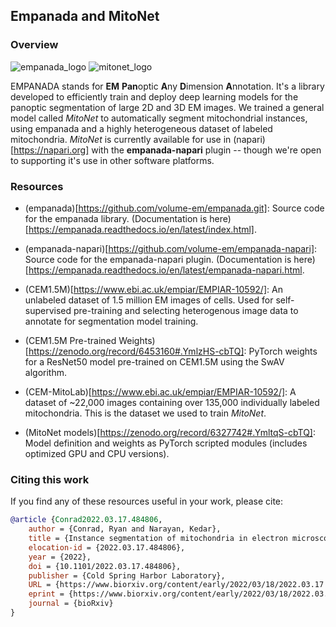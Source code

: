 ## Empanada and MitoNet

### Overview

![empanada_logo](https://imgur.com/beYkrB2)
![mitonet_logo](https://imgur.com/8rrkSKX)

EMPANADA stands for **EM** **Pan**optic **A**ny **D**imension **A**nnotation. It's a library
developed to efficiently train and deploy deep learning models for the panoptic
segmentation of large 2D and 3D EM images. We trained a general model called _MitoNet_
to automatically segment mitochondrial instances, using empanada and a highly heterogeneous dataset of labeled mitochondria.
_MitoNet_ is currently available for use in (napari)[https://napari.org] with the **empanada-napari**
plugin -- though we're open to supporting it's use in other software platforms.

### Resources

- (empanada)[https://github.com/volume-em/empanada.git]: Source code for the empanada library.
(Documentation is here)[https://empanada.readthedocs.io/en/latest/index.html].

- (empanada-napari)[https://github.com/volume-em/empanada-napari]: Source code for the empanada-napari plugin.
(Documentation is here)[https://empanada.readthedocs.io/en/latest/empanada-napari.html.

- (CEM1.5M)[https://www.ebi.ac.uk/empiar/EMPIAR-10592/]: An unlabeled dataset of 1.5 million
EM images of cells. Used for self-supervised pre-training and selecting heterogenous image data
to annotate for segmentation model training.

- (CEM1.5M Pre-trained Weights)[https://zenodo.org/record/6453160#.YmlzHS-cbTQ]: PyTorch weights for a ResNet50 model pre-trained on CEM1.5M
using the SwAV algorithm.

- (CEM-MitoLab)[https://www.ebi.ac.uk/empiar/EMPIAR-10592/]: A dataset of ~22,000 images
containing over 135,000 individually labeled mitochondria. This is the dataset we used
to train _MitoNet_.

- (MitoNet models)[https://zenodo.org/record/6327742#.YmltqS-cbTQ]: Model definition
and weights as PyTorch scripted modules (includes optimized GPU and CPU versions).

### Citing this work

If you find any of these resources useful in your work, please cite:

```bibtex
@article {Conrad2022.03.17.484806,
	author = {Conrad, Ryan and Narayan, Kedar},
	title = {Instance segmentation of mitochondria in electron microscopy images with a generalist deep learning model},
	elocation-id = {2022.03.17.484806},
	year = {2022},
	doi = {10.1101/2022.03.17.484806},
	publisher = {Cold Spring Harbor Laboratory},
	URL = {https://www.biorxiv.org/content/early/2022/03/18/2022.03.17.484806},
	eprint = {https://www.biorxiv.org/content/early/2022/03/18/2022.03.17.484806.full.pdf},
	journal = {bioRxiv}
}
```
